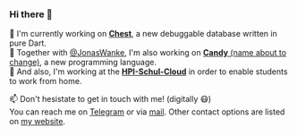 ### Hi there 👋

🌱 I'm currently working on [**Chest**](https://github.com/marcelgarus/chest), a new debuggable database written in pure Dart.  
🍬 Together with [@JonasWanke](https://github.com/JonasWanke), I'm also working on [**Candy** (name about to change)](https://github.com/JonasWanke/candy), a new programming language.  
🦙 And also, I'm working at the [**HPI-Schul-Cloud**](https://hpi-schul-cloud.org) in order to enable students to work from home.


📫 Don't hesistate to get in touch with me! (digitally 😷)  
You can reach me on [Telegram](https://t.me/marcelgarus) or via [mail](mailto:marcel.garus@gmail.com).
Other contact options are listed on [my website](https://marcelgarus.dev).

<!--
**marcelgarus/marcelgarus** is a ✨ _special_ ✨ repository because its `README.md` (this file) appears on your GitHub profile.

Here are some ideas to get you started:

- 🔭 I’m currently working on ...
- 🌱 I’m currently learning ...
- 👯 I’m looking to collaborate on ...
- 🤔 I’m looking for help with ...
- 💬 Ask me about ...
- 📫 How to reach me: ...
- 😄 Pronouns: ...
- ⚡ Fun fact: ...
-->
